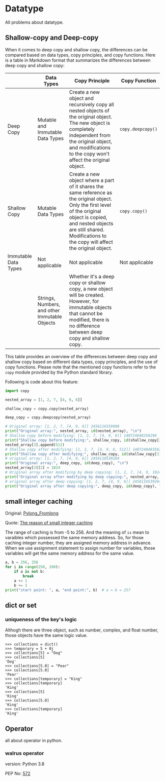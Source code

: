# Datatype

All problems about datatype.


## Shallow-copy and Deep-copy


When it comes to deep copy and shallow copy, the differences can be compared based on data types, copy principles, and copy functions. Here is a table in Markdown format that summarizes the differences between deep copy and shallow copy:

|                     | Data Types              | Copy Principle                                                                                                                    | Copy Function                                                          |
| ------------------- | ----------------------- | -------------------------------------------------------------------------------------------------------------------------------- | ---------------------------------------------------------------------- |
| Deep Copy           | Mutable and Immutable Data Types   | Create a new object and recursively copy all nested objects of the original object. The new object is completely independent from the original object, and modifications to the copy won't affect the original object. | `copy.deepcopy()`                                                       |
| Shallow Copy        | Mutable Data Types             | Create a new object where a part of it shares the same reference as the original object. Only the first level of the original object is copied, and nested objects are still shared. Modifications to the copy will affect the original object.                   | `copy.copy()`                                                           |
| Immutable Data Types | Not applicable         | Not applicable                                                                                                                    | Not applicable                                                          |
|                     | Strings, Numbers, and other Immutable Objects | Whether it's a deep copy or shallow copy, a new object will be created. However, for immutable objects that cannot be modified, there is no difference between deep copy and shallow copy.                           |                                                                      |

This table provides an overview of the differences between deep copy and shallow copy based on different data types, copy principles, and the use of copy functions. Please note that the mentioned copy functions refer to the `copy` module provided by the Python standard library.

Following is code about this feature:

```Python
import copy

nested_array = [1, 2, 7, [4, 9, 6]]

shallow_copy = copy.copy(nested_array)

deep_copy = copy.deepcopy(nested_array)

# Original array: [1, 2, 7, [4, 9, 6]] 2456116559808
print("Original array:", nested_array, id(nested_array), "\n")
# Shallow copy before modifying: [1, 2, 7, [4, 9, 6]] 140724048356296
print("Shallow copy before modifying:", shallow_copy, id(shallow_copy[3]), "\n")
nested_array[3].append(512)
# Shallow copy after modifying: [1, 2, 7, [4, 9, 6, 512]] 140724048356296 
print("Shallow copy after modifying:", shallow_copy, id(shallow_copy[3]), "\n")
# original array: [1, 2, 7, [4, 9, 6]] 2456116539264 
print("Original array:", deep_copy, id(deep_copy), "\n")
nested_array[3][2] = 1024
# Original array after modifying by deep copying: [1, 2, 7, [4, 9, 1024, 512]] 2456116559808
print("Original array after modifying by deep copying:", nested_array, id(nested_array), "\n")
# original array after deep copying: [1, 2, 7, [4, 9, 6]] 2456116539264 
print("Original array after deep copying:", deep_copy, id(deep_copy), "\n")
```

## small integer caching

Original: [Pylong_Fromlong](https://docs.python.org/zh-cn/3/c-api/long.html#c.PyLong_FromLong)

Quote: [The reason of small integer caching](https://blog.finxter.com/python-small-integer-caching-versus-is/)

The range of caching is from -5 to 256. And the meaning of `is` mean to varaibles which possessed the same memory address. So, for those caching integer number, they are assigned memory address in advance. When we use assignment statement to assign number for variables, those variables will get the same memory address for the same value.

```Python
a, b = 256, 256
for i in range(250, 260):
    if a is not b:
        break
    a += 1
    b += 1
print("start point: ", a, "end point:", b)  # a = b = 257
```

## dict or set

### uniqueness of the key's logic

Althogh there are three object, such as number, complex, and float number, those objects have the same logic value.

```Shell
>>> collections = dict()
>>> temporary = 5 + 0j
>>> collections[5] = "Dog"
>>> collections[5]
'Dog'
>>> collections[5.0] = "Pear"
>>> collections[5.0]
'Pear'
>>> collections[temporary] = "King"
>>> collections[temporary]
'King'
>>> collections[5]
'King'
>>> collections[5.0]
'King'
>>> collections[temporary]
'King'
```


## Operator

all about operator in python.

### walrus operator

version: Python 3.8

PEP No: [572](https://peps.python.org/pep-0572/)

